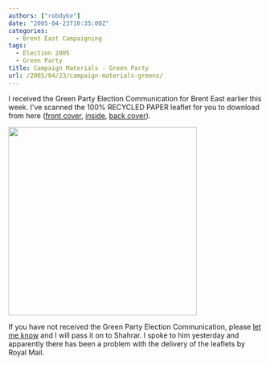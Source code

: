 ```yaml
---
authors: ["robdyke"]
date: "2005-04-23T10:35:00Z"
categories:
  - Brent East Campaigning
tags:
  - Election 2005
  - Green Party
title: Campaign Materials - Green Party
url: /2005/04/23/campaign-materials-greens/
---
```

I received the Green Party Election Communication for Brent East earlier this week. I've scanned the 100% RECYCLED PAPER leaflet for you to download from here ([front cover](http://www.comwifinet.com/becampaign/gp_sa_fc_web.jpg), [inside](http://www.comwifinet.com/becampaign/gp_sa_inside_web.jpg), [back cover](http://www.comwifinet.com/becampaign/gp_sa_back_web.jpg)).

<img src="http://www.comwifinet.com/becampaign/gp_sa_fc_web.jpg" height="375" width="375" /></img>

If you have not received the Green Party Election Communication, please [let me know](mailto://brent_east@robdyke.com) and I will pass it on to Shahrar. I spoke to him yesterday and apparently there has been a problem with the delivery of the leaflets by Royal Mail.